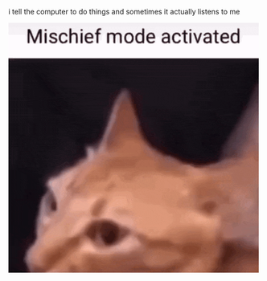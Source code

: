 i tell the computer to do things and sometimes it actually listens to me
<!--START_SECTION:update_image-->
<img src=https://raw.githubusercontent.com/sneakykestrel/sneakykestrel/main/.github/images/mischief-mode-activated.gif height="" width="" align=left alt=kitty />
<!--END_SECTION:update_image-->

